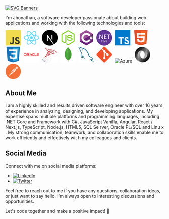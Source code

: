 
[![SVG Banners](https://svg-banners.vercel.app/api?type=luminance&text1=Jhonathan%20Ramirez%20%F0%9F%91%A8%F0%9F%8F%BD%E2%80%8D%F0%9F%92%BB%20|%20Full%20Stack%20Developer%20&width=800&height=70)](https://github.com/Akshay090/svg-banners)

I'm Jhonathan, a software developer passionate about building web applications and working with the following technologies and tools:
<p>
<img src="https://github.com/devicons/devicon/blob/master/icons/javascript/javascript-original.svg" alt="JavaScript" width="50" height="50"/>&nbsp;
<img src="https://github.com/devicons/devicon/blob/master/icons/react/react-original.svg" alt="React" width="50" height="50"/>&nbsp;
<img src="https://github.com/devicons/devicon/blob/master/icons/nextjs/nextjs-original.svg" alt="Next.js" width="50" height="50"/>&nbsp;
<img src="https://github.com/devicons/devicon/blob/master/icons/nodejs/nodejs-original.svg" alt="Node.js" width="50" height="50"/>&nbsp;
<img src="https://github.com/devicons/devicon/blob/master/icons/csharp/csharp-original.svg" alt=".NET C#" width="50" height="50"/>&nbsp;
<img src="https://github.com/devicons/devicon/blob/master/icons/dotnetcore/dotnetcore-original.svg" alt=".NET Core" width="50" height="50"/>&nbsp;
<img src="https://github.com/devicons/devicon/blob/master/icons/typescript/typescript-original.svg" alt="TypeScript" width="50" height="50"/>&nbsp;
<img src="https://github.com/devicons/devicon/blob/master/icons/html5/html5-original.svg" alt="HTML5" width="50" height="50"/>&nbsp;
<img src="https://github.com/devicons/devicon/blob/master/icons/css3/css3-original.svg" alt="CSS" width="50" height="50"/>&nbsp;
<img src="https://github.com/devicons/devicon/blob/master/icons/oracle/oracle-original.svg" alt="Oracle PL/SQL" width="50" height="50"/>&nbsp;
<img src="https://github.com/devicons/devicon/blob/master/icons/microsoftsqlserver/microsoftsqlserver-original.svg" alt="SQL Server" width="50" height="50"/>&nbsp;
<img src="https://github.com/devicons/devicon/blob/master/icons/mongodb/mongodb-original.svg" alt="MongoDB" width="50" height="50"/>&nbsp;
<img src="https://github.com/devicons/devicon/blob/master/icons/mysql/mysql-original.svg" alt="MySQL" width="50" height="50"/>&nbsp;
<img src="https://github.com/devicons/devicon/blob/master/icons/git/git-original.svg" alt="Git" width="50" height="50"/>&nbsp;
<img src="https://github.com/devicons/devicon/blob/master/icons/microsoftazure/microsoftazure-original.svg" alt="Azure" width="50" height="50"/>&nbsp;
<img src="https://github.com/devicons/devicon/blob/master/icons/json/json-original.svg" alt="JSON" width="50" height="50"/>&nbsp;
<img src="https://github.com/devicons/devicon/blob/master/icons/postman/postman-original.svg" alt="Postman" width="50" height="50"/>&nbsp;
</p>

## About Me

I am a highly skilled and results driven software engineer with over 16 years of
experience in analyzing, designing, and developing applications. My expertise
spans multiple platforms and programming languages, including .NET Core and
Framework with C#, JavaScript Vanilla, Angular, React / Next.js, TypeScript,
Node.js, HTML5, SQL Se rver, Oracle PL/SQL and Linu x . My strong
communication, teamwork, and collaboration skills enable me to work efficiently
and effectively wit h my colleagues and clients.

## Social Media

Connect with me on social media platforms:

- [![LinkedIn](https://img.shields.io/badge/-LinkedIn-black?style=for-the-badge&logo=linkedin)](https://www.linkedin.com/in/jhonathan-ramirez-a7618285)
- [![Twitter](https://img.shields.io/badge/-Twitter-black?style=for-the-badge&logo=twitter)](https://twitter.com/jhonrami12)



Feel free to reach out to me if you have any questions, collaboration ideas, or just want to say hello. I'm always open to interesting discussions and opportunities.

Let's code together and make a positive impact! 🚀


<!--
**jhonrami12/jhonrami12** is a ✨ _special_ ✨ repository because its `README.md` (this file) appears on your GitHub profile.

Here are some ideas to get you started:

- 🔭 I’m currently working on ...
- 🌱 I’m currently learning ...
- 👯 I’m looking to collaborate on ...
- 🤔 I’m looking for help with ...
- 💬 Ask me about ...
- 📫 How to reach me: ...
- 😄 Pronouns: ...
- ⚡ Fun fact: ...
-->
